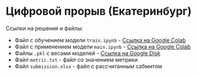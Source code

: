 # Цифровой прорыв (Екатеринбург)

Ссылки на решения и файлы: <br>
- Файл с обучением модели `train.ipynb` - [Ссылка на Google Colab](https://colab.research.google.com/drive/1LXhrPrbz5wYM8vfS1bmAVbaSKw8Fg82J#scrollTo=wdvM5DHIYjZZ) <br>
- Файл с применением модели `main.ipynb` - [Ссылка на Google Colab](https://colab.research.google.com/drive/1mR_VNyZaC5OWbmAu_nEFlFL8jVF6P80P?usp=sharing) <br>
- Файлы `.pkl` с весами моделей - [Ссылка на Google Disk](https://drive.google.com/drive/folders/1w4VogagY5hBjHy55C4b4wvlEtaCQTCeU?usp=sharing) <br>
- Файл `metric.txt` - файл со значением метрики <br>
- Файл `submission.xlsx` - файл с рассчитанным сабмитом <br>
